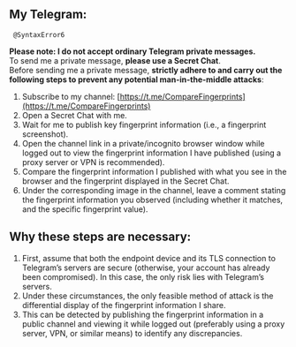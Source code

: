 ## My Telegram:
     @SyntaxError6  
**Please note: I do not accept ordinary Telegram private messages.**  
To send me a private message, **please use a Secret Chat**.  
Before sending me a private message, **strictly adhere to and carry out the following steps to prevent any potential man-in-the-middle attacks**:  
1. Subscribe to my channel: [https://t.me/CompareFingerprints](https://t.me/CompareFingerprints)  
2. Open a Secret Chat with me.  
3. Wait for me to publish key fingerprint information (i.e., a fingerprint screenshot).  
4. Open the channel link in a private/incognito browser window while logged out to view the fingerprint information I have published (using a proxy server or VPN is recommended).  
5. Compare the fingerprint information I published with what you see in the browser and the fingerprint displayed in the Secret Chat.  
6. Under the corresponding image in the channel, leave a comment stating the fingerprint information you observed (including whether it matches, and the specific fingerprint value).  
## Why these steps are necessary:  
1. First, assume that both the endpoint device and its TLS connection to Telegram’s servers are secure (otherwise, your account has already been compromised). In this case, the only risk lies with Telegram’s servers.  
2. Under these circumstances, the only feasible method of attack is the differential display of the fingerprint information I share.  
3. This can be detected by publishing the fingerprint information in a public channel and viewing it while logged out (preferably using a proxy server, VPN, or similar means) to identify any discrepancies.  
